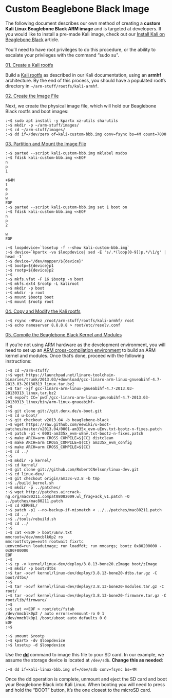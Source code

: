 # Custom Beaglebone Black Image

The following document describes our own method of creating a **custom Kali Linux Beaglebone Black ARM image** and is targeted at developers. If you would like to install a pre-made Kali image, check out our [Install Kali on Beaglebone Black](https://www.kali.org/docs/arm/beaglebone-black/) article.

You’ll need to have root privileges to do this procedure, or the ability to escalate your privileges with the command “sudo su”.

[01. Create a Kali rootfs](broken-reference)

Build a [Kali rootfs](broken-reference) as described in our Kali documentation, using an **armhf** architecture. By the end of this process, you should have a populated rootfs directory in `~/arm-stuff/rootfs/kali-armhf`.

[02. Create the Image File](broken-reference)

Next, we create the physical image file, which will hold our Beaglebone Black rootfs and boot images:

```
:~$ sudo apt install -y kpartx xz-utils sharutils
:~$ mkdir -p ~/arm-stuff/images/
:~$ cd ~/arm-stuff/images/
:~$ dd if=/dev/zero of=kali-custom-bbb.img conv=fsync bs=4M count=7000
```

[03. Partition and Mount the Image File](broken-reference)

```
:~$ parted --script kali-custom-bbb.img mklabel msdos
:~$ fdisk kali-custom-bbb.img <<EOF
n
p
1

+64M
t
e
p
w
EOF
:~$ parted --script kali-custom-bbb.img set 1 boot on
:~$ fdisk kali-custom-bbb.img <<EOF
n
p
2

w
EOF
```

```
:~$ loopdevice=`losetup -f --show kali-custom-bbb.img`
:~$ device=`kpartx -va $loopdevice| sed -E 's/.*(loop[0-9])p.*/\1/g' | head -1`
:~$ device="/dev/mapper/${device}"
:~$ bootp=${device}p1
:~$ rootp=${device}p2
:~$
:~$ mkfs.vfat -F 16 $bootp -n boot
:~$ mkfs.ext4 $rootp -L kaliroot
:~$ mkdir -p boot
:~$ mkdir -p root
:~$ mount $bootp boot
:~$ mount $rootp root
```

[04. Copy and Modify the Kali rootfs](broken-reference)

```
:~$ rsync -HPavz /root/arm-stuff/rootfs/kali-armhf/ root
:~$ echo nameserver 8.8.8.8 > root/etc/resolv.conf
```

[05. Compile the Beaglebone Black Kernel and Modules](broken-reference)

If you’re not using ARM hardware as the development environment, you will need to set up an [ARM cross-compilation environment](<../../../.gitbook/assets/arm cross compilation environment>) to build an ARM kernel and modules. Once that’s done, proceed with the following instructions:

```
:~$ cd ~/arm-stuff/
:~$ wget https://launchpad.net/linaro-toolchain-binaries/trunk/2013.03/+download/gcc-linaro-arm-linux-gnueabihf-4.7-2013.03-20130313_linux.tar.bz2
:~$ tar -xjf gcc-linaro-arm-linux-gnueabihf-4.7-2013.03-20130313_linux.tar.bz2
:~$ export CC=`pwd`/gcc-linaro-arm-linux-gnueabihf-4.7-2013.03-20130313_linux/bin/arm-linux-gnueabihf-
:~$
:~$ git clone git://git.denx.de/u-boot.git
:~$ cd u-boot/
:~$ git checkout v2013.04 -b beaglebone-black
:~$ wget https://raw.github.com/eewiki/u-boot-patches/master/v2013.04/0001-am335x_evm-uEnv.txt-bootz-n-fixes.patch
:~$ patch -p1 < 0001-am335x_evm-uEnv.txt-bootz-n-fixes.patch
:~$ make ARCH=arm CROSS_COMPILE=${CC} distclean
:~$ make ARCH=arm CROSS_COMPILE=${CC} am335x_evm_config
:~$ make ARCH=arm CROSS_COMPILE=${CC}
:~$ cd ../
:~$
:~$ mkdir -p kernel/
:~$ cd kernel/
:~$ git clone git://github.com/RobertCNelson/linux-dev.git
:~$ cd linux-dev/
:~$ git checkout origin/am33x-v3.8 -b tmp
:~$ ./build_kernel.sh
:~$ mkdir -p ../patches/
:~$ wget http://patches.aircrack-ng.org/mac80211.compat08082009.wl_frag+ack_v1.patch -O ../patches/mac80211.patch
:~$ cd KERNEL/
:~$ patch -p1 --no-backup-if-mismatch < ../../patches/mac80211.patch
:~$ cd ../
:~$ ./tools/rebuild.sh
:~$ cd ../
:~$
:~$ cat <<EOF > boot/uEnv.txt
mmcroot=/dev/mmcblk0p2 ro
mmcrootfstype=ext4 rootwait fixrtc
uenvcmd=run loaduimage; run loadfdt; run mmcargs; bootz 0x80200000 - 0x80F80000
EOF
:~$
:~$ cp -v kernel/linux-dev/deploy/3.8.13-bone20.zImage boot/zImage
:~$ mkdir -p boot/dtbs
:~$ tar -xovf kernel/linux-dev/deploy/3.8.13-bone20-dtbs.tar.gz -C boot/dtbs/
:~$
:~$ tar -xovf kernel/linux-dev/deploy/3.8.13-bone20-modules.tar.gz -C root/
:~$ tar -xovf kernel/linux-dev/deploy/3.8.13-bone20-firmware.tar.gz -C root/lib/firmware/
:~$
:~$ cat <<EOF > root/etc/fstab
/dev/mmcblk0p2 / auto errors=remount-ro 0 1
/dev/mmcblk0p1 /boot/uboot auto defaults 0 0
EOF
:~$
```

```
:~$ umount $rootp
:~$ kpartx -dv $loopdevice
:~$ losetup -d $loopdevice
```

Use the [**dd**](https://packages.debian.org/testing/dd) command to image this file to your SD card. In our example, we assume the storage device is located at `/dev/sdb`. **Change this as needed**:

```
:~$ dd if=kali-linux-bbb.img of=/dev/sdb conv=fsync bs=4M
```

Once the dd operation is complete, unmount and eject the SD card and boot your Beaglebone Black into Kali Linux. When booting you will need to press and hold the “BOOT” button, it’s the one closest to the microSD card.
